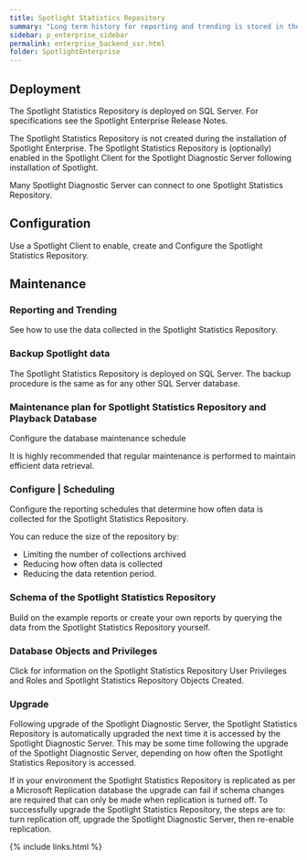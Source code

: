 ```yaml
---
title: Spotlight Statistics Repository
summary: "Long term history for reporting and trending is stored in the Spotlight Statistics Repository."
sidebar: p_enterprise_sidebar
permalink: enterprise_backend_ssr.html
folder: SpotlightEnterprise
---
```


## Deployment

The Spotlight Statistics Repository is deployed on SQL Server. For specifications see the Spotlight Enterprise Release Notes.

The Spotlight Statistics Repository is not created during the installation of Spotlight Enterprise. The Spotlight Statistics Repository is (optionally) enabled in the Spotlight Client for the Spotlight Diagnostic Server following installation of Spotlight.

 Many Spotlight Diagnostic Server can connect to one Spotlight Statistics Repository.

## Configuration

Use a Spotlight Client to enable, create and Configure the Spotlight Statistics Repository.

## Maintenance


### Reporting and Trending

See how to use the data collected in the Spotlight Statistics Repository.

### Backup Spotlight data

The Spotlight Statistics Repository is deployed on SQL Server. The backup procedure is the same as for any other SQL Server database.

### Maintenance plan for Spotlight Statistics Repository and Playback Database

Configure the database maintenance schedule

It is highly recommended that regular maintenance is performed to maintain efficient data retrieval.


### Configure \| Scheduling

Configure the reporting schedules that determine how often data is collected for the Spotlight Statistics Repository.

You can reduce the size of the repository by:
* Limiting the number of collections archived
* Reducing how often data is collected
* Reducing the data retention period.


### Schema of the Spotlight Statistics Repository

Build on the example reports or create your own reports by querying the data from the Spotlight Statistics Repository yourself.

### Database Objects and Privileges


Click for information on the Spotlight Statistics Repository User Privileges and Roles and Spotlight Statistics Repository Objects Created.

### Upgrade

Following upgrade of the Spotlight Diagnostic Server, the Spotlight Statistics Repository is automatically upgraded the next time it is accessed by the Spotlight Diagnostic Server. This may be some time following the upgrade of the Spotlight Diagnostic Server, depending on how often the Spotlight Statistics Repository is accessed.

If in your environment the Spotlight Statistics Repository is replicated as per a Microsoft Replication database the upgrade can fail if schema changes are required that can only be made when replication is turned off. To successfully upgrade the Spotlight Statistics Repository, the steps are to: turn replication off, upgrade the Spotlight Diagnostic Server, then re-enable replication.



{% include links.html %}
